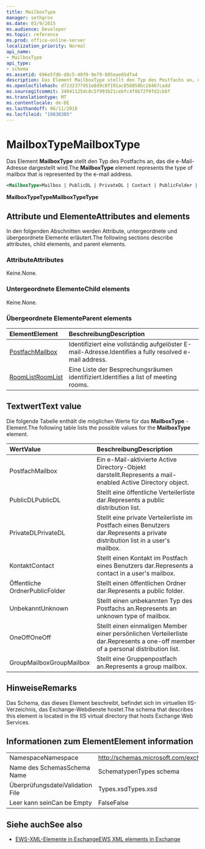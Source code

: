 ```yaml
---
title: MailboxType
manager: sethgros
ms.date: 03/9/2015
ms.audience: Developer
ms.topic: reference
ms.prod: office-online-server
localization_priority: Normal
api_name:
- MailboxType
api_type:
- schema
ms.assetid: 696e5fdb-d8c5-40f0-9e79-885eae65dfa4
description: Das Element MailboxType stellt den Typ des Postfachs an, das die e-Mail-Adresse dargestellt wird.
ms.openlocfilehash: d7232377951e8d9c8f191ac856058bc28467cadd
ms.sourcegitcommit: 34041125dc8c5f993b21cebfc4f8b72f0fd2cb6f
ms.translationtype: MT
ms.contentlocale: de-DE
ms.lasthandoff: 06/11/2018
ms.locfileid: "19830305"
---
```

# <a name="mailboxtype"></a><span data-ttu-id="e5913-103">MailboxType</span><span class="sxs-lookup"><span data-stu-id="e5913-103">MailboxType</span></span>

<span data-ttu-id="e5913-104">Das Element **MailboxType** stellt den Typ des Postfachs an, das die e-Mail-Adresse dargestellt wird.</span><span class="sxs-lookup"><span data-stu-id="e5913-104">The **MailboxType** element represents the type of mailbox that is represented by the e-mail address.</span></span> 
  
```XML
<MailboxType>Mailbox | PublicDL | PrivateDL | Contact | PublicFolder | Unknown | OneOff | GroupMailbox</MailboxType>
```

<span data-ttu-id="e5913-105">**MailboxTypeType**</span><span class="sxs-lookup"><span data-stu-id="e5913-105">**MailboxTypeType**</span></span>

## <a name="attributes-and-elements"></a><span data-ttu-id="e5913-106">Attribute und Elemente</span><span class="sxs-lookup"><span data-stu-id="e5913-106">Attributes and elements</span></span>

<span data-ttu-id="e5913-107">In den folgenden Abschnitten werden Attribute, untergeordnete und übergeordnete Elemente erläutert.</span><span class="sxs-lookup"><span data-stu-id="e5913-107">The following sections describe attributes, child elements, and parent elements.</span></span>
  
### <a name="attributes"></a><span data-ttu-id="e5913-108">Attribute</span><span class="sxs-lookup"><span data-stu-id="e5913-108">Attributes</span></span>

<span data-ttu-id="e5913-109">Keine.</span><span class="sxs-lookup"><span data-stu-id="e5913-109">None.</span></span>
  
### <a name="child-elements"></a><span data-ttu-id="e5913-110">Untergeordnete Elemente</span><span class="sxs-lookup"><span data-stu-id="e5913-110">Child elements</span></span>

<span data-ttu-id="e5913-111">Keine.</span><span class="sxs-lookup"><span data-stu-id="e5913-111">None.</span></span>
  
### <a name="parent-elements"></a><span data-ttu-id="e5913-112">Übergeordnete Elemente</span><span class="sxs-lookup"><span data-stu-id="e5913-112">Parent elements</span></span>

|<span data-ttu-id="e5913-113">**Element**</span><span class="sxs-lookup"><span data-stu-id="e5913-113">**Element**</span></span>|<span data-ttu-id="e5913-114">**Beschreibung**</span><span class="sxs-lookup"><span data-stu-id="e5913-114">**Description**</span></span>|
|:-----|:-----|
|[<span data-ttu-id="e5913-115">Postfach</span><span class="sxs-lookup"><span data-stu-id="e5913-115">Mailbox</span></span>](mailbox.md) <br/> |<span data-ttu-id="e5913-116">Identifiziert eine vollständig aufgelöster E-mail-Adresse.</span><span class="sxs-lookup"><span data-stu-id="e5913-116">Identifies a fully resolved e-mail address.</span></span>  <br/> |
|[<span data-ttu-id="e5913-117">RoomList</span><span class="sxs-lookup"><span data-stu-id="e5913-117">RoomList</span></span>](roomlist.md) <br/> |<span data-ttu-id="e5913-118">Eine Liste der Besprechungsräumen identifiziert.</span><span class="sxs-lookup"><span data-stu-id="e5913-118">Identifies a list of meeting rooms.</span></span>  <br/> |
   
## <a name="text-value"></a><span data-ttu-id="e5913-119">Textwert</span><span class="sxs-lookup"><span data-stu-id="e5913-119">Text value</span></span>

<span data-ttu-id="e5913-120">Die folgende Tabelle enthält die möglichen Werte für das **MailboxType** -Element.</span><span class="sxs-lookup"><span data-stu-id="e5913-120">The following table lists the possible values for the **MailboxType** element.</span></span> 
  
|<span data-ttu-id="e5913-121">**Wert**</span><span class="sxs-lookup"><span data-stu-id="e5913-121">**Value**</span></span>|<span data-ttu-id="e5913-122">**Beschreibung**</span><span class="sxs-lookup"><span data-stu-id="e5913-122">**Description**</span></span>|
|:-----|:-----|
|<span data-ttu-id="e5913-123">Postfach</span><span class="sxs-lookup"><span data-stu-id="e5913-123">Mailbox</span></span>  <br/> |<span data-ttu-id="e5913-124">Ein e-Mail-aktivierte Active Directory-Objekt darstellt.</span><span class="sxs-lookup"><span data-stu-id="e5913-124">Represents a mail-enabled Active Directory object.</span></span>  <br/> |
|<span data-ttu-id="e5913-125">PublicDL</span><span class="sxs-lookup"><span data-stu-id="e5913-125">PublicDL</span></span>  <br/> |<span data-ttu-id="e5913-126">Stellt eine öffentliche Verteilerliste dar.</span><span class="sxs-lookup"><span data-stu-id="e5913-126">Represents a public distribution list.</span></span>  <br/> |
|<span data-ttu-id="e5913-127">PrivateDL</span><span class="sxs-lookup"><span data-stu-id="e5913-127">PrivateDL</span></span>  <br/> |<span data-ttu-id="e5913-128">Stellt eine private Verteilerliste im Postfach eines Benutzers dar.</span><span class="sxs-lookup"><span data-stu-id="e5913-128">Represents a private distribution list in a user's mailbox.</span></span>  <br/> |
|<span data-ttu-id="e5913-129">Kontakt</span><span class="sxs-lookup"><span data-stu-id="e5913-129">Contact</span></span>  <br/> |<span data-ttu-id="e5913-130">Stellt einen Kontakt im Postfach eines Benutzers dar.</span><span class="sxs-lookup"><span data-stu-id="e5913-130">Represents a contact in a user's mailbox.</span></span>  <br/> |
|<span data-ttu-id="e5913-131">Öffentliche Ordner</span><span class="sxs-lookup"><span data-stu-id="e5913-131">PublicFolder</span></span>  <br/> |<span data-ttu-id="e5913-132">Stellt einen öffentlichen Ordner dar.</span><span class="sxs-lookup"><span data-stu-id="e5913-132">Represents a public folder.</span></span>  <br/> |
|<span data-ttu-id="e5913-133">Unbekannt</span><span class="sxs-lookup"><span data-stu-id="e5913-133">Unknown</span></span>  <br/> |<span data-ttu-id="e5913-134">Stellt einen unbekannten Typ des Postfachs an.</span><span class="sxs-lookup"><span data-stu-id="e5913-134">Represents an unknown type of mailbox.</span></span>  <br/> |
|<span data-ttu-id="e5913-135">OneOff</span><span class="sxs-lookup"><span data-stu-id="e5913-135">OneOff</span></span>  <br/> |<span data-ttu-id="e5913-136">Stellt einen einmaligen Member einer persönlichen Verteilerliste dar.</span><span class="sxs-lookup"><span data-stu-id="e5913-136">Represents a one-off member of a personal distribution list.</span></span>  <br/> |
|<span data-ttu-id="e5913-137">GroupMailbox</span><span class="sxs-lookup"><span data-stu-id="e5913-137">GroupMailbox</span></span>  <br/> |<span data-ttu-id="e5913-138">Stellt eine Gruppenpostfach an.</span><span class="sxs-lookup"><span data-stu-id="e5913-138">Represents a group mailbox.</span></span>  <br/> |
   
## <a name="remarks"></a><span data-ttu-id="e5913-139">Hinweise</span><span class="sxs-lookup"><span data-stu-id="e5913-139">Remarks</span></span>

<span data-ttu-id="e5913-140">Das Schema, das dieses Element beschreibt, befindet sich im virtuellen IIS-Verzeichnis, das Exchange-Webdienste hostet.</span><span class="sxs-lookup"><span data-stu-id="e5913-140">The schema that describes this element is located in the IIS virtual directory that hosts Exchange Web Services.</span></span>
  
## <a name="element-information"></a><span data-ttu-id="e5913-141">Informationen zum Element</span><span class="sxs-lookup"><span data-stu-id="e5913-141">Element information</span></span>

|||
|:-----|:-----|
|<span data-ttu-id="e5913-142">Namespace</span><span class="sxs-lookup"><span data-stu-id="e5913-142">Namespace</span></span>  <br/> |http://schemas.microsoft.com/exchange/services/2006/types  <br/> |
|<span data-ttu-id="e5913-143">Name des Schemas</span><span class="sxs-lookup"><span data-stu-id="e5913-143">Schema Name</span></span>  <br/> |<span data-ttu-id="e5913-144">Schematypen</span><span class="sxs-lookup"><span data-stu-id="e5913-144">Types schema</span></span>  <br/> |
|<span data-ttu-id="e5913-145">Überprüfungsdatei</span><span class="sxs-lookup"><span data-stu-id="e5913-145">Validation File</span></span>  <br/> |<span data-ttu-id="e5913-146">Types.xsd</span><span class="sxs-lookup"><span data-stu-id="e5913-146">Types.xsd</span></span>  <br/> |
|<span data-ttu-id="e5913-147">Leer kann sein</span><span class="sxs-lookup"><span data-stu-id="e5913-147">Can be Empty</span></span>  <br/> |<span data-ttu-id="e5913-148">False</span><span class="sxs-lookup"><span data-stu-id="e5913-148">False</span></span>  <br/> |
   
## <a name="see-also"></a><span data-ttu-id="e5913-149">Siehe auch</span><span class="sxs-lookup"><span data-stu-id="e5913-149">See also</span></span>

- [<span data-ttu-id="e5913-150">EWS-XML-Elemente in Exchange</span><span class="sxs-lookup"><span data-stu-id="e5913-150">EWS XML elements in Exchange</span></span>](ews-xml-elements-in-exchange.md)

